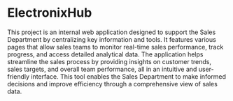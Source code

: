 # ElectronixHub

This project is an internal web application designed to support the Sales Department by centralizing key information and tools. It features various pages that allow sales teams to monitor real-time sales performance, track progress, and access detailed analytical data. The application helps streamline the sales process by providing insights on customer trends, sales targets, and overall team performance, all in an intuitive and user-friendly interface. This tool enables the Sales Department to make informed decisions and improve efficiency through a comprehensive view of sales data.
